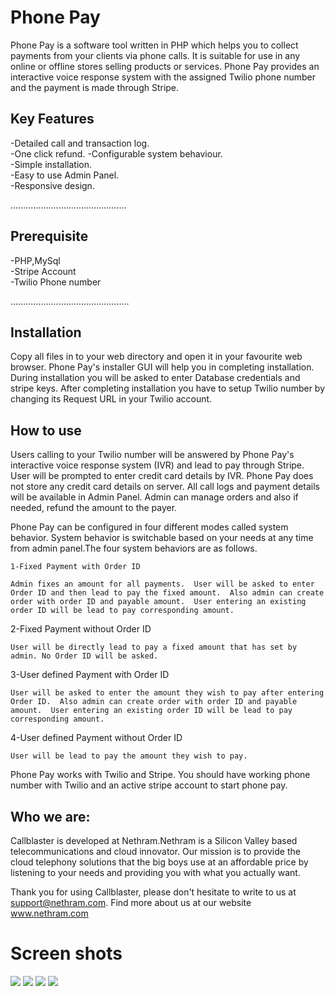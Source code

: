 Phone Pay
===========
Phone Pay is a software tool written in PHP which helps you to collect payments from your clients via phone calls. It is suitable for use in any online or offline stores selling products or services. 
Phone Pay provides an interactive voice response system with the assigned Twilio phone number and the payment is made through Stripe.  

Key Features
------------  

-Detailed call and transaction log.  
-One click refund. 
-Configurable system behaviour.  
-Simple installation.  
-Easy to use Admin Panel.    
-Responsive design.  

..............................................

Prerequisite
------------  
-PHP,MySql  
-Stripe Account  
-Twilio Phone number  

...............................................

Installation
------------  
Copy all files in to your web directory and open it in your favourite web browser. Phone Pay's installer GUI will help you in completing installation.
 During installation you will be asked to enter Database credentials and stripe keys. After completing installation you have to setup 
Twilio number by changing its Request URL in your Twilio account. 


How to use
----------  
 Users calling to your Twilio number will be answered by Phone Pay's interactive voice response system (IVR) and lead to pay through Stripe. User will be prompted to enter credit card details by IVR. Phone Pay does not store any credit card details on server. All call logs and payment details will be available in Admin Panel. Admin can manage orders and also if needed, refund the amount to the payer.

Phone Pay can be configured in four different modes called system behavior. System behavior is switchable based on your needs at any time from admin panel.The four system behaviors are as follows.  

    1-Fixed Payment with Order ID  

    Admin fixes an amount for all payments.  User will be asked to enter Order ID and then lead to pay the fixed amount.  Also admin can create order with order ID and payable amount.  User entering an existing order ID will be lead to pay corresponding amount.    
    
   2-Fixed Payment without Order ID   

    User will be directly lead to pay a fixed amount that has set by admin. No Order ID will be asked.  
    
   3-User defined Payment with Order ID  
  
    User will be asked to enter the amount they wish to pay after entering Order ID.  Also admin can create order with order ID and payable amount.  User entering an existing order ID will be lead to pay corresponding amount.
    
   4-User defined Payment without Order ID  

    User will be lead to pay the amount they wish to pay.  
  
Phone Pay works with Twilio and Stripe. You should have working phone number with Twilio and an active stripe account to start phone pay. 


Who we are:
-----------
Callblaster is developed at Nethram.Nethram is a Silicon Valley based telecommunications and cloud innovator.
 Our mission is to provide the cloud telephony solutions that the big boys use at an affordable price by listening to
 your needs and providing you with what you actually want.

Thank you for using Callblaster, please don't hesitate to write to us at
support@nethram.com. Find more about us at our website www.nethram.com



Screen shots
============
<img src="http://nethram.com/sandbox/phonepay_docs/dashboard.png">  

<img src="http://nethram.com/sandbox/phonepay_docs/log.png">  

<img src="http://nethram.com/sandbox/phonepay_docs/settings.png">  

<img src="http://nethram.com/sandbox/phonepay_docs/help.png">  


